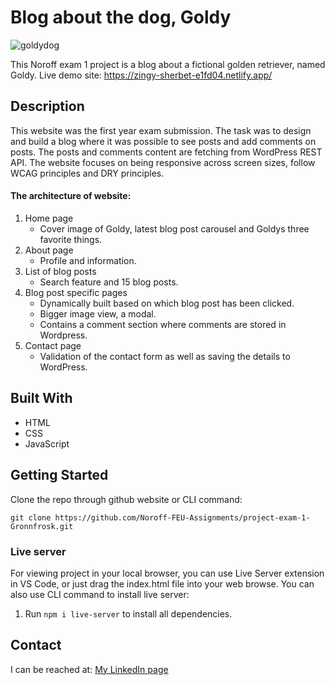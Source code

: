 # Blog about the dog, Goldy
![goldydog](https://user-images.githubusercontent.com/91615712/205752711-682d52d5-a400-4657-92e1-fcf5abd9ee1b.png)

This Noroff exam 1 project is a blog about a fictional golden retriever, named Goldy. Live demo site: https://zingy-sherbet-e1fd04.netlify.app/ 

## Description
This website was the first year exam submission. The task was to design and build a blog where it was possible to see posts and add comments on posts. The posts and comments content are fetching from WordPress REST API. The website focuses on being responsive across screen sizes, follow WCAG principles and DRY principles.

#### The architecture of website:
1.	Home page
      - Cover image of Goldy, latest blog post carousel and Goldys three favorite things.
3.	About page
      - Profile and information.
4.	List of blog posts 
      - Search feature and 15 blog posts.
5.	Blog post specific pages 
      - Dynamically built based on which blog post has been clicked. 
      - Bigger image view, a modal. 
      - Contains a comment section where comments are stored in Wordpress.
6.	Contact page 
      - Validation of the contact form as well as saving the details to WordPress.

## Built With
- HTML
- CSS
- JavaScript

## Getting Started

Clone the repo through github website or CLI command:

```
git clone https://github.com/Noroff-FEU-Assignments/project-exam-1-Gronnfrosk.git
```

### Live server
For viewing project in your local browser, you can use Live Server extension in VS Code, or just drag the index.html file into your web browse. You can also use CLI command to install live server:

1. Run ```npm i live-server``` to install all dependencies.

## Contact
I can be reached at:
[My LinkedIn page](https://www.linkedin.com/in/hanna-fjeldsaa-0b4797127/) 



